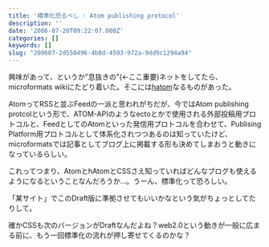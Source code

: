 ```yaml
---
title: '標準化恐るべし : Atom publishing protocol'
description: ''
date: '2006-07-20T09:22:07.000Z'
categories: []
keywords: []
slug: "200607-2d550496-4b8d-4593-972a-9dd9c1294a94"
---
```

興味があって、というか”息抜きの”(←ここ重要)ネットをしてたら、microformats wikiにたどり着いた。そこには[hatom](http://microformats.org/wiki/hatom "hatom - Microformats")なるものがあった。  
  
AtomってRSSと並ぶFeedの一派と思われがちだが、今ではAtom publishing protcolという形で、ATOM-APIのようなectoとかで使用される外部投稿用プロトコルと、FeedとしてのAtomといった発信用プロトコルを合わせて、Publising Platform用プロトコルとして体系化されつつあるのは知っていたけど、microformatsでは記事としてブログ上に掲載する形も決めてしまおうと動きになっているらしい。  
  
これってつまり、AtomとhAtomとCSSさえ知っていればどんなブログも使えるようになるということなんだろうか…。うーん、標準化って恐ろしい。  
  
「某サイト」でこのDraft版に準拠させてもいいかなという気がちょっとしてたりして。

確かCSSも次のバージョンがDraftなんだよね？web2.0という動きが一般に広まる前に、もう一回標準化の流れが押し寄せてくるのかな？